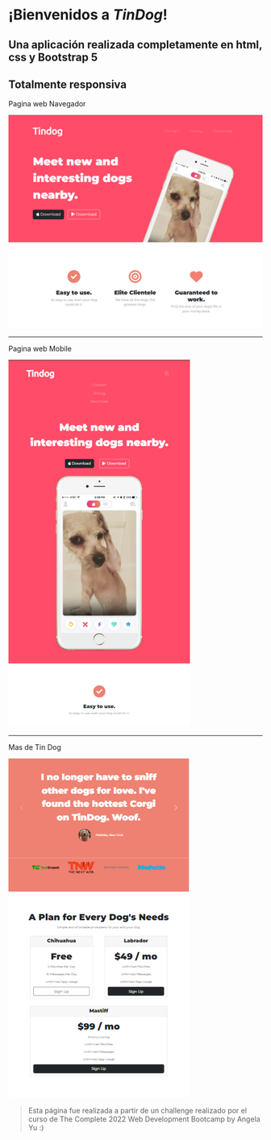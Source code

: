 # ¡Bienvenidos a *TinDog*!

## Una aplicación realizada completamente en html, css y Bootstrap 5

## Totalmente responsiva

Pagina web Navegador

![TinDog](TinDog.PNG "Pagina TinDog")

* * *

Pagina web Mobile

![TinDog](TinDog02.PNG "Pagina TinDog")

* * *

Mas de Tin Dog

![TinDog](TinDog03.PNG "Pagina TinDog")

> Esta página fue realizada a partir de un challenge realizado por el curso de The Complete 2022 Web Development Bootcamp by Angela Yu :)

